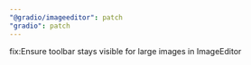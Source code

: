 ```yaml
---
"@gradio/imageeditor": patch
"gradio": patch
---
```


fix:Ensure toolbar stays visible for large images in ImageEditor
